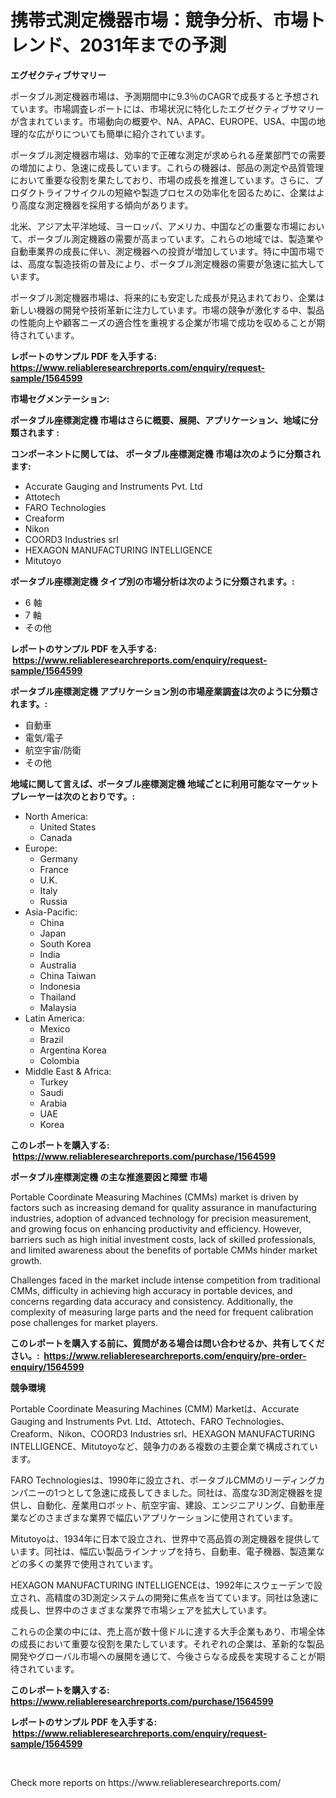 <p><h1>携帯式測定機器市場：競争分析、市場トレンド、2031年までの予測</h1></p><p><strong>エグゼクティブサマリー</strong></p>
<p><p>ポータブル測定機器市場は、予測期間中に9.3％のCAGRで成長すると予想されています。市場調査レポートには、市場状況に特化したエグゼクティブサマリーが含まれています。市場動向の概要や、NA、APAC、EUROPE、USA、中国の地理的な広がりについても簡単に紹介されています。</p><p>ポータブル測定機器市場は、効率的で正確な測定が求められる産業部門での需要の増加により、急速に成長しています。これらの機器は、部品の測定や品質管理において重要な役割を果たしており、市場の成長を推進しています。さらに、プロダクトライフサイクルの短縮や製造プロセスの効率化を図るために、企業はより高度な測定機器を採用する傾向があります。</p><p>北米、アジア太平洋地域、ヨーロッパ、アメリカ、中国などの重要な市場において、ポータブル測定機器の需要が高まっています。これらの地域では、製造業や自動車業界の成長に伴い、測定機器への投資が増加しています。特に中国市場では、高度な製造技術の普及により、ポータブル測定機器の需要が急速に拡大しています。</p><p>ポータブル測定機器市場は、将来的にも安定した成長が見込まれており、企業は新しい機器の開発や技術革新に注力しています。市場の競争が激化する中、製品の性能向上や顧客ニーズの適合性を重視する企業が市場で成功を収めることが期待されています。</p></p>
<p><strong>レポートのサンプル PDF を入手する: <a href="https://www.reliableresearchreports.com/enquiry/request-sample/1564599">https://www.reliableresearchreports.com/enquiry/request-sample/1564599</a></strong></p>
<p><strong>市場セグメンテーション:</strong></p>
<p><strong> ポータブル座標測定機 市場はさらに概要、展開、アプリケーション、地域に分類されます :</strong></p>
<p><strong>コンポーネントに関しては、 ポータブル座標測定機 市場は次のように分類されます: &nbsp;</strong></p>
<p><ul><li>Accurate Gauging and Instruments Pvt. Ltd</li><li>Attotech</li><li>FARO Technologies</li><li>Creaform</li><li>Nikon</li><li>COORD3 Industries srl</li><li>HEXAGON MANUFACTURING INTELLIGENCE</li><li>Mitutoyo</li></ul></p>
<p><strong> ポータブル座標測定機 タイプ別の市場分析は次のように分類されます。:</strong></p>
<p><ul><li>6 軸</li><li>7 軸</li><li>その他</li></ul></p>
<p><strong>レポートのサンプル PDF を入手する: &nbsp;<a href="https://www.reliableresearchreports.com/enquiry/request-sample/1564599">https://www.reliableresearchreports.com/enquiry/request-sample/1564599</a></strong></p>
<p><strong> ポータブル座標測定機 アプリケーション別の市場産業調査は次のように分類されます。:</strong></p>
<p><ul><li>自動車</li><li>電気/電子</li><li>航空宇宙/防衛</li><li>その他</li></ul></p>
<p><strong>地域に関して言えば、ポータブル座標測定機 地域ごとに利用可能なマーケットプレーヤーは次のとおりです。:</strong></p>
<p><ul>
    <li>
        North America:
        <ul>
            <li>United States</li>
            <li>Canada</li>
        </ul>
    </li>
    <li>
        Europe:
        <ul>
            <li>Germany</li>
            <li>France</li>
            <li>U.K.</li>
            <li>Italy</li>
            <li>Russia</li>
        </ul>
    </li>
    <li>
        Asia-Pacific:
        <ul>
            <li>China</li>
            <li>Japan</li>
            <li>South Korea</li>
            <li>India</li>
            <li>Australia</li>
            <li>China Taiwan</li>
            <li>Indonesia</li>
            <li>Thailand</li>
            <li>Malaysia</li>
        </ul>
    </li>
    <li>
        Latin America:
        <ul>
            <li>Mexico</li>
            <li>Brazil</li>
            <li>Argentina Korea</li>
            <li>Colombia</li>
        </ul>
    </li>
    <li>
        Middle East & Africa:
        <ul>
            <li>Turkey</li>
            <li>Saudi</li>
            <li>Arabia</li>
            <li>UAE</li>
            <li>Korea</li>
        </ul>
    </li>
    </ul></p>
<p><strong>このレポートを購入する: &nbsp;<a href="https://www.reliableresearchreports.com/purchase/1564599">https://www.reliableresearchreports.com/purchase/1564599</a></strong></p>
<p><strong>ポータブル座標測定機 の主な推進要因と障壁 市場</strong></p>
<p><p>Portable Coordinate Measuring Machines (CMMs) market is driven by factors such as increasing demand for quality assurance in manufacturing industries, adoption of advanced technology for precision measurement, and growing focus on enhancing productivity and efficiency. However, barriers such as high initial investment costs, lack of skilled professionals, and limited awareness about the benefits of portable CMMs hinder market growth.</p><p>Challenges faced in the market include intense competition from traditional CMMs, difficulty in achieving high accuracy in portable devices, and concerns regarding data accuracy and consistency. Additionally, the complexity of measuring large parts and the need for frequent calibration pose challenges for market players.</p></p>
<p><strong>このレポートを購入する前に、質問がある場合は問い合わせるか、共有してください。:&nbsp; <a href="https://www.reliableresearchreports.com/enquiry/pre-order-enquiry/1564599">https://www.reliableresearchreports.com/enquiry/pre-order-enquiry/1564599</a></strong></p>
<p><strong>競争環境</strong></p>
<p><p>Portable Coordinate Measuring Machines (CMM) Marketは、Accurate Gauging and Instruments Pvt. Ltd、Attotech、FARO Technologies、Creaform、Nikon、COORD3 Industries srl、HEXAGON MANUFACTURING INTELLIGENCE、Mitutoyoなど、競争力のある複数の主要企業で構成されています。</p><p>FARO Technologiesは、1990年に設立され、ポータブルCMMのリーディングカンパニーの1つとして急速に成長してきました。同社は、高度な3D測定機器を提供し、自動化、産業用ロボット、航空宇宙、建設、エンジニアリング、自動車産業などのさまざまな業界で幅広いアプリケーションに使用されています。</p><p>Mitutoyoは、1934年に日本で設立され、世界中で高品質の測定機器を提供しています。同社は、幅広い製品ラインナップを持ち、自動車、電子機器、製造業などの多くの業界で使用されています。</p><p>HEXAGON MANUFACTURING INTELLIGENCEは、1992年にスウェーデンで設立され、高精度の3D測定システムの開発に焦点を当てています。同社は急速に成長し、世界中のさまざまな業界で市場シェアを拡大しています。</p><p>これらの企業の中には、売上高が数十億ドルに達する大手企業もあり、市場全体の成長において重要な役割を果たしています。それぞれの企業は、革新的な製品開発やグローバル市場への展開を通じて、今後さらなる成長を実現することが期待されています。</p></p>
<p><strong>このレポートを購入する: &nbsp; <a href="https://www.reliableresearchreports.com/purchase/1564599">https://www.reliableresearchreports.com/purchase/1564599</a></strong></p>
<p><strong>レポートのサンプル PDF を入手する: &nbsp;<a href="https://www.reliableresearchreports.com/enquiry/request-sample/1564599">https://www.reliableresearchreports.com/enquiry/request-sample/1564599</a></strong><strong></strong></p>
<p>&nbsp;</p>
<p>Check more reports on https://www.reliableresearchreports.com/</p>